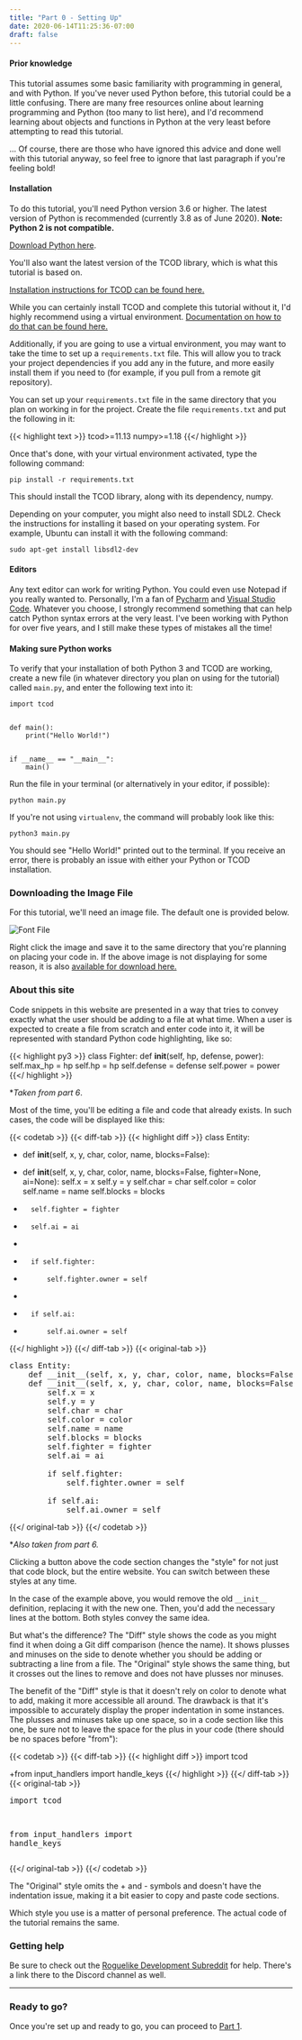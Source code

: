 ```yaml
---
title: "Part 0 - Setting Up"
date: 2020-06-14T11:25:36-07:00
draft: false
---
```

<script src="{{ .Site.BaseURL }}/js/codetabs.js"></script>

#### Prior knowledge

This tutorial assumes some basic familiarity with programming in
general, and with Python. If you've never used Python before, this
tutorial could be a little confusing. There are many free resources
online about learning programming and Python (too many to list here),
and I'd recommend learning about objects and functions in Python at the
very least before attempting to read this tutorial.

... Of course, there are those who have ignored this advice and done
well with this tutorial anyway, so feel free to ignore that last
paragraph if you're feeling bold\!

#### Installation

To do this tutorial, you'll need Python version 3.6 or higher. The
latest version of Python is recommended (currently 3.8 as of June
2020). **Note: Python 2 is not compatible.**

[Download Python here](https://www.python.org/downloads/).

You'll also want the latest version of the TCOD library, which is what
this tutorial is based on.

[Installation instructions for TCOD can be found
here.](https://python-tcod.readthedocs.io/en/latest/installation.html)

While you can certainly install TCOD and complete this tutorial without
it, I'd highly recommend using a virtual environment. [Documentation on
how to do that can be found
here.](https://docs.python.org/3/library/venv.html)

Additionally, if you are going to use a virtual environment, you may want to take the time to set up a `requirements.txt` file. This will allow you to track your project dependencies if you add any in the future, and more easily install them if you need to (for example, if you pull from a remote git repository).

You can set up your `requirements.txt` file in the same directory that you plan on working in for the project. Create the file `requirements.txt` and put the following in it:

{{< highlight text >}}
tcod>=11.13
numpy>=1.18
{{</ highlight >}}

Once that's done, with your virtual environment activated, type the following command:

`pip install -r requirements.txt`

This should install the TCOD library, along with its dependency, numpy.

Depending on your computer, you might also need to install SDL2.
Check the instructions for installing it based on your operating system.
For example, Ubuntu can install it with the following command:

`sudo apt-get install libsdl2-dev`

#### Editors

Any text editor can work for writing Python. You could even use Notepad
if you really wanted to. Personally, I'm a fan of
[Pycharm](https://www.jetbrains.com/pycharm/) and [Visual Studio
Code](https://code.visualstudio.com/). Whatever you choose, I strongly
recommend something that can help catch Python syntax errors at the very
least. I've been working with Python for over five years, and I still
make these types of mistakes all the time\!

#### Making sure Python works

To verify that your installation of both Python 3 and TCOD are working,
create a new file (in whatever directory you plan on using for the
tutorial) called `main.py`, and enter the following text into it:

```py3
import tcod


def main():
    print("Hello World!")


if __name__ == "__main__":
    main()
```

Run the file in your terminal (or alternatively in your editor, if
possible):

`python main.py`

If you're not using `virtualenv`, the command will probably look like
this:

`python3 main.py`

You should see "Hello World\!" printed out to the terminal. If you
receive an error, there is probably an issue with either your Python or
TCOD installation.

### Downloading the Image File

For this tutorial, we'll need an image file. The default one is provided below.

![Font File](/images/dejavu10x10_gs_tc.png)

Right click the image and save it to the same directory that you're planning on
placing your code in. If the above image is not displaying for some reason,
it is also [available for download here.](https://raw.githubusercontent.com/TStand90/tcod_tutorial_v2/master/dejavu10x10_gs_tc.png)


### About this site

Code snippets in this website are presented in a way that tries to convey
exactly what the user should be adding to a file at what time. When a user
is expected to create a file from scratch and enter code into it, it will
be represented with standard Python code highlighting, like so:

{{< highlight py3 >}}
class Fighter:
    def __init__(self, hp, defense, power):
        self.max_hp = hp
        self.hp = hp
        self.defense = defense
        self.power = power
{{</ highlight >}}

**Taken from part 6*.

Most of the time, you'll be editing a file and code that already exists.
In such cases, the code will be displayed like this:

{{< codetab >}} {{< diff-tab >}} {{< highlight diff >}}
class Entity:
-   def __init__(self, x, y, char, color, name, blocks=False):
+   def __init__(self, x, y, char, color, name, blocks=False, fighter=None, ai=None):
        self.x = x
        self.y = y
        self.char = char
        self.color = color
        self.name = name
        self.blocks = blocks
+       self.fighter = fighter
+       self.ai = ai
+
+       if self.fighter:
+           self.fighter.owner = self
+
+       if self.ai:
+           self.ai.owner = self
{{</ highlight >}}
{{</ diff-tab >}}
{{< original-tab >}}
<pre>class Entity:
    <span class="crossed-out-text">def __init__(self, x, y, char, color, name, blocks=False):</span>
    <span class="new-text">def __init__(self, x, y, char, color, name, blocks=False, fighter=None, ai=None):</span>
        self.x = x
        self.y = y
        self.char = char
        self.color = color
        self.name = name
        self.blocks = blocks
        <span class="new-text">self.fighter = fighter
        self.ai = ai

        if self.fighter:
            self.fighter.owner = self

        if self.ai:
            self.ai.owner = self</span></pre>
{{</ original-tab >}}
{{</ codetab >}}

**Also taken from part 6.*

Clicking a button above the code section changes the "style" for not just that code block,
but the entire website. You can switch between these styles at any time.

In the case of the example above, you would remove the old `__init__` definition, replacing
it with the new one. Then, you'd add the necessary lines at the bottom. Both styles convey
the same idea.

But what's the difference? The "Diff" style shows the code as you might find it when doing
a Git diff comparison (hence the name). It shows plusses and minuses on the side to denote
whether you should be adding or subtracting a line from a file. The "Original" style shows
the same thing, but it crosses out the lines to remove and does not have plusses nor minuses.

The benefit of the "Diff" style is that it doesn't rely on color to denote what to add, making
it more accessible all around. The drawback is that it's impossible to accurately display the
proper indentation in some instances. The plusses and minuses take up one space, so in a code
section like this one, be sure not to leave the space for the plus in your code (there should
be no spaces before "from"):

{{< codetab >}}
{{< diff-tab >}}
{{< highlight diff >}}
import tcod

+from input_handlers import handle_keys
{{</ highlight >}}
{{</ diff-tab >}}
{{< original-tab >}}
    <pre>import tcod

<span class="new-text">from input_handlers import handle_keys</span></pre>
{{</ original-tab >}}
{{</ codetab >}}

The "Original" style omits the + and - symbols and doesn't have the indentation issue,
making it a bit easier to copy and paste code sections.

Which style you use is a matter of personal preference. The actual code of the tutorial
remains the same.

### Getting help

Be sure to check out the [Roguelike Development
Subreddit](https://www.reddit.com/r/roguelikedev) for help. There's a
link there to the Discord channel as well.

-----

### Ready to go?

Once you're set up and ready to go, you can proceed to [Part
1](/tutorials/tcod/v2/part-1).
